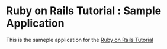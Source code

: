 # Ruby on Rails Tutorial : Sample Application 

This is the sameple application for the [Ruby on Rails Tutorial](http://railstutorial.org/) 